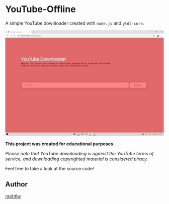 # YouTube-Offline

A simple YouTube downloader created with `node.js` and `ytdl-core`.

![Website preview](readme/website-demo.png)

**This project was created for educational purposes.**

*Please note that YouTube downloading is against the YouTube terms of service, and downloading copyrighted material is considered piracy.*

Feel free to take a look at the source code!

## Author

[raphtlw](https://github.com/raphtlw)

